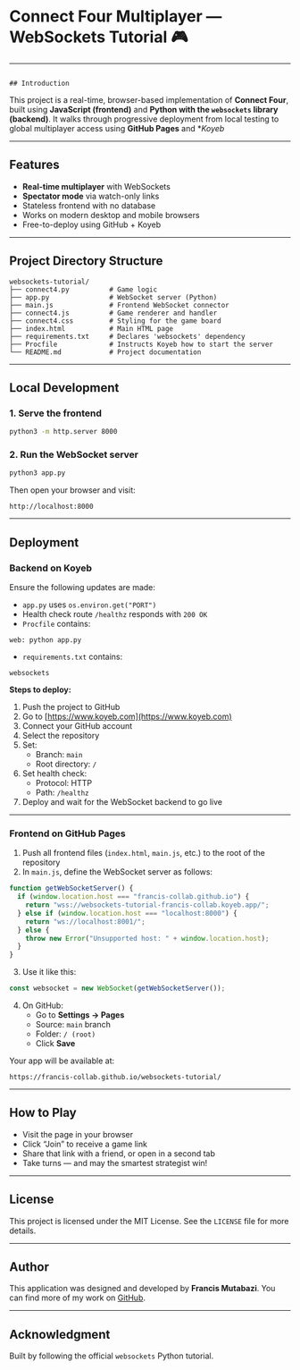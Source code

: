 # Connect Four Multiplayer — WebSockets Tutorial 🎮     

---
                                                                                                                        ## Introduction

This project is a real-time, browser-based implementation of **Connect Four**, built using **JavaScript (frontend)** and **Python with the `websockets` library (backend)**. It walks through progressive deployment from local testing to global multiplayer access using **GitHub Pages** and **Koyeb*

---

## Features

- **Real-time multiplayer** with WebSockets
- **Spectator mode** via watch-only links
- Stateless frontend with no database
- Works on modern desktop and mobile browsers
- Free-to-deploy using GitHub + Koyeb

---

## Project Directory Structure

```
websockets-tutorial/
├── connect4.py          # Game logic
├── app.py               # WebSocket server (Python)
├── main.js              # Frontend WebSocket connector
├── connect4.js          # Game renderer and handler
├── connect4.css         # Styling for the game board
├── index.html           # Main HTML page
├── requirements.txt     # Declares 'websockets' dependency
├── Procfile             # Instructs Koyeb how to start the server
└── README.md            # Project documentation
```

---

## Local Development

### 1. Serve the frontend

```bash
python3 -m http.server 8000
```

### 2. Run the WebSocket server

```bash
python3 app.py
```

Then open your browser and visit:

```
http://localhost:8000
```

---

## Deployment

### Backend on Koyeb

Ensure the following updates are made:

- `app.py` uses `os.environ.get("PORT")`
- Health check route `/healthz` responds with `200 OK`
- `Procfile` contains:

```
web: python app.py
```

- `requirements.txt` contains:

```
websockets
```

**Steps to deploy:**

1. Push the project to GitHub
2. Go to [https://www.koyeb.com](https://www.koyeb.com)
3. Connect your GitHub account
4. Select the repository
5. Set:
   - Branch: `main`
   - Root directory: `/`
6. Set health check:
   - Protocol: HTTP
   - Path: `/healthz`
7. Deploy and wait for the WebSocket backend to go live

---

### Frontend on GitHub Pages

1. Push all frontend files (`index.html`, `main.js`, etc.) to the root of the repository
2. In `main.js`, define the WebSocket server as follows:

```js
function getWebSocketServer() {
  if (window.location.host === "francis-collab.github.io") {
    return "wss://websockets-tutorial-francis-collab.koyeb.app/";
  } else if (window.location.host === "localhost:8000") {
    return "ws://localhost:8001/";
  } else {
    throw new Error("Unsupported host: " + window.location.host);
  }
}
```

3. Use it like this:

```js
const websocket = new WebSocket(getWebSocketServer());
```

4. On GitHub:
   - Go to **Settings → Pages**
   - Source: `main` branch
   - Folder: `/ (root)`
   - Click **Save**

Your app will be available at:

```
https://francis-collab.github.io/websockets-tutorial/
```

---

## How to Play

- Visit the page in your browser
- Click “Join” to receive a game link
- Share that link with a friend, or open in a second tab
- Take turns — and may the smartest strategist win!

---

## License

This project is licensed under the MIT License.
See the `LICENSE` file for more details.

---

## Author

This application was designed and developed by **Francis Mutabazi**.
You can find more of my work on [GitHub](https://github.com/francis-collab).

---

## Acknowledgment

Built by following the official `websockets` Python tutorial.
